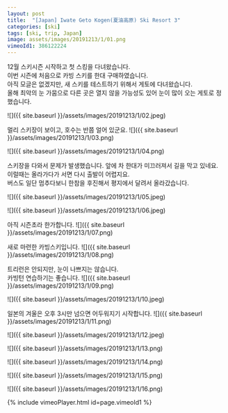 ```yaml
---
layout: post
title:  "[Japan] Iwate Geto Kogen(夏油高原) Ski Resort 3"
categories: [ski]
tags: [ski, trip, Japan]
image: assets/images/20191213/1/01.png
vimeoId1: 386122224
---
```


12월 스키시즌 시작하고 첫 스킹을 다녀왔습니다.  
이번 시즌에 처음으로 카빙 스키를 한대 구매하였습니다.  
아직 모글은 없겠지만, 새 스키를 테스트하기 위해서 게토에 다녀왔습니다.  
올해 최악의 눈 가뭄으로 다른 곳은 열지 않을 가능성도 있어 눈이 많이 오는 게토로 정했습니다.

![]({{ site.baseurl }}/assets/images/20191213/1/02.jpeg)

멀리 스키장이 보이고, 호수는 반쯤 얼어 있군요.
![]({{ site.baseurl }}/assets/images/20191213/1/03.png)

![]({{ site.baseurl }}/assets/images/20191213/1/04.png)

스키장을 다와서 문제가 발생했습니다.
앞에 차 한대가 미끄러져서 길을 막고 있네요.  
이럴때는 올라가다가 서면 다시 출발이 어렵지요.  
버스도 일단 멈추다보니 한참을 후진해서 평지에서 달려서 올라갔습니다.

![]({{ site.baseurl }}/assets/images/20191213/1/05.jpeg)

![]({{ site.baseurl }}/assets/images/20191213/1/06.jpeg)

아직 시즌초라 한가합니다.
![]({{ site.baseurl }}/assets/images/20191213/1/07.png)

새로 마련한 카빙스키입니다.
![]({{ site.baseurl }}/assets/images/20191213/1/08.png)

트리런은 안되지만, 눈이 나쁘지는 않습니다.  
카빙턴 연습하기는 좋습니다.
![]({{ site.baseurl }}/assets/images/20191213/1/09.png)

![]({{ site.baseurl }}/assets/images/20191213/1/10.jpeg)

일본의 겨울은 오후 3시만 넘으면 어두워지기 시작합니다.
![]({{ site.baseurl }}/assets/images/20191213/1/11.png)

![]({{ site.baseurl }}/assets/images/20191213/1/12.jpeg)

![]({{ site.baseurl }}/assets/images/20191213/1/13.png)

![]({{ site.baseurl }}/assets/images/20191213/1/14.png)

![]({{ site.baseurl }}/assets/images/20191213/1/15.png)

![]({{ site.baseurl }}/assets/images/20191213/1/16.png)


{% include vimeoPlayer.html id=page.vimeoId1 %}